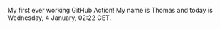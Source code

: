 My first ever working GitHub Action!
My name is Thomas and today is Wednesday, 4 January, 02:22 CET. 
